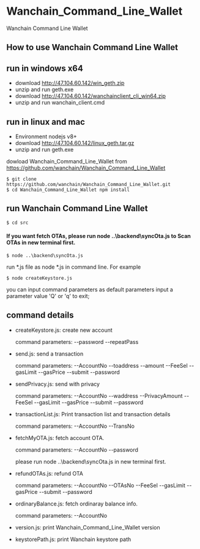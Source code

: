 # Wanchain_Command_Line_Wallet
Wanchain Command Line Wallet

## How to use Wanchain Command Line Wallet

## run in windows x64
- download http://47.104.60.142/win_geth.zip
- unzip and run geth.exe
- download http://47.104.60.142/wanchainclient_cli_win64.zip
- unzip and run wanchain_client.cmd

## run in linux and mac
- Environment nodejs v8+
- download http://47.104.60.142/linux_geth.tar.gz
- unzip and run geth.exe

dowload Wanchain_Command_Line_Wallet from https://github.com/wanchain/Wanchain_Command_Line_Wallet

    $ git clone https://github.com/wanchain/Wanchain_Command_Line_Wallet.git
    $ cd Wanchain_Command_Line_Wallet npm install

## run  Wanchain Command Line Wallet

    $ cd src

#### If you want fetch OTAs, please run node ..\backend\syncOta.js to Scan OTAs in new terminal first.

    $ node ..\backend\syncOta.js


run *.js file as node *.js in command line. For example

    $ node createKeystore.js

you can input command parameters as default parameters
input a parameter value 'Q' or 'q' to exit;

## command details
- createKeystore.js: create new account

    command parameters: --password  --repeatPass

- send.js: send a transaction

    command parameters: --AccountNo  --toaddress --amount --FeeSel  --gasLimit --gasPrice --submit --password

- sendPrivacy.js: send with privacy

    command parameters: --AccountNo  --waddress --PrivacyAmount --FeeSel  --gasLimit --gasPrice --submit --password

- transactionList.js: Print transaction list and transaction details

    command parameters: --AccountNo --TransNo

- fetchMyOTA.js: fetch account OTA.

    command parameters: --AccountNo --password

    please run node ..\backend\syncOta.js in new terminal first.

- refundOTAs.js: refund OTA

    command parameters: --AccountNo  --OTAsNo --FeeSel  --gasLimit --gasPrice --submit --password

- ordinaryBalance.js: fetch ordinaray balance info.

    command parameters: --AccountNo

- version.js: print Wanchain_Command_Line_Wallet version
- keystorePath.js: print Wanchain keystore path
